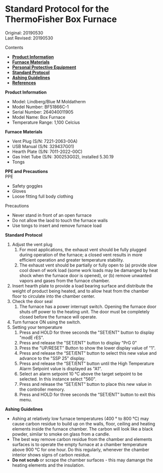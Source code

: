 # Standard Protocol for the ThermoFisher Box Furnace

Original: 20190530  
Last Revised: 20190530  

Contents  
- [**Product Information**](#Product_Info)
- [**Furnace Materials**](#Furnace_Materials)
- [**Personal Protective Equipment**](#PPE)
- [**Standard Protocol**](#Protocol)
- [**Ashing Guidelines**](#Ashing)
- [**References**](#References)
 
<a name="Product_Info"></a> **Product Information**  
  * Model: Lindberg/Blue M Moldatherm
  * Model Number: BF51866C-1
  * Serial Number: 264040011905
  * Model Name: Box Furnace
  * Temperature Range: 1,100 Celcius

<a name="Materials"></a> **Furnace Materials**  
  * Vent Plug (S/N: 7221-2063-00A)
  * USB Manual (S/N: 329437G01)
  * Hearth Plate (S/N: 7011-2022-00C)
  * Gas Inlet Tube (S/N: 300253G02), installed 5.30.19
  * Tongs

<a name="PPE"></a> **PPE and Precautions**  
PPE  
 * Safety goggles
 * Gloves
 * Loose fitting full body clothing
 
Precautions   
 * Never stand in front of an open furnace
 * Do not allow the laod to touch the furnace walls
 * Use tongs to insert and remove furnace load
 
<a name="Protocol"></a> **Standard Protocol**  
1. Adjust the vent plug
    1. For most applications, the exhaust vent should be fully plugged during operation of the furnace; a closed vent results in more efficient operation and greater temperature stability.
    1. The exhaust vent should be partially or fully open to (a) provide slow cool down of work load (some work loads may be damanged by heat shock when the furnace door is opened), or (b) remove unwanted vapors and gases from the furnace chamber.
1. Insert hearth plate to provide a load bearing surface and distribute the weight of product being heated, and to allow heat from the chamber floor to circulate into the chamber center.
1. Check the door seal
    1. The furnace has a power interrupt switch. Opening the furnace door shuts off power to the heating unit. The door must be completely closed before the furnace will operate.
1. Turn furnace ON using the switch.
1. Setting your temperature
    1. Press and HOLD for three seconds the "SET/ENT" button to display "modE rES".
    1. Press and release the "SET/ENT" button to display "PrG 0"
    1. Press the "UP/RESET" Button to show the lower display value of "1".
    1. Press and release the “SET/ENT” button to select this new value and advance to the "SSP 25" display.
    1. Press and release the “SET/ENT” button until the High Temperature Alarm Setpoint value is displayed as "A1".
    1. Select an alarm setpoint 10 °C above the target setpoint to be selected. In this instance select "560".
    1. Press and release the “SET/ENT” button to place this new value in the controller memory.
    1. Press and HOLD for three seconds the “SET/ENT” button to exit this menu.

<a name="Ashing"></a> **Ashing Guidelines**  
 * Ashing at relatively low furnace temperatures (400 ° to 800 °C) may cause carbon residue to build up on the walls, floor, ceiling and heating elements inside the furnace chamber. The carbon will look like a black powder, similar to smoke on glass from a candle.
 * The best way remove carbon residue from the chamber and elements surfaces is to operate the empty furnace at a chamber temperature above 900 °C for one hour. Do this regularly, whenever the chamber interior shows signs of carbon residue.
 * **Do not scrub** or scrape the chamber surfaces - this may damange the heating elements and the insulation.
 
